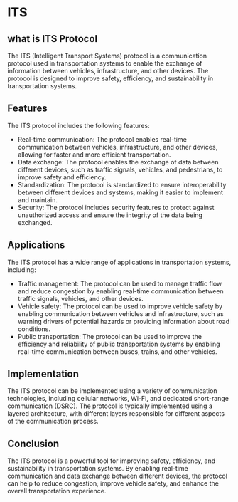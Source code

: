 # ITS

## what is ITS  Protocol
The ITS (Intelligent Transport Systems) protocol is a communication protocol used in 
transportation systems to enable the exchange of information between vehicles, infrastructure, and other devices. 
The protocol is designed to improve safety, efficiency, and sustainability in transportation systems.
## Features
The ITS protocol includes the following features:

- Real-time communication: The protocol enables real-time communication between vehicles, infrastructure, and other devices, allowing for faster and more efficient transportation.
- Data exchange: The protocol enables the exchange of data between different devices, such as traffic signals, vehicles, and pedestrians, to improve safety and efficiency.
- Standardization: The protocol is standardized to ensure interoperability between different devices and systems, making it easier to implement and maintain.
- Security: The protocol includes security features to protect against unauthorized access and ensure the integrity of the data being exchanged.

## Applications
The ITS protocol has a wide range of applications in transportation systems, including:

- Traffic management: The protocol can be used to manage traffic flow and reduce congestion by enabling real-time communication between traffic signals, vehicles, and other devices.
- Vehicle safety: The protocol can be used to improve vehicle safety by enabling communication between vehicles and infrastructure, such as warning drivers of potential hazards or providing information about road conditions.
- Public transportation: The protocol can be used to improve the efficiency and reliability of public transportation systems by enabling real-time communication between buses, trains, and other vehicles.

## Implementation
The ITS protocol can be implemented using a variety of communication technologies, including cellular networks, Wi-Fi, and dedicated short-range communication (DSRC). The protocol is typically implemented using a layered architecture, with different layers responsible for different aspects of the communication process.

## Conclusion
The ITS protocol is a powerful tool for improving safety, efficiency, and sustainability in transportation systems. By enabling real-time communication and data exchange between different devices, the protocol can help to reduce congestion, improve vehicle safety, and enhance the overall transportation experience.